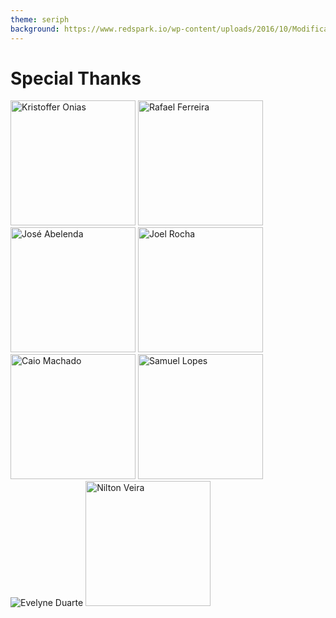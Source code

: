 ```yaml
---
theme: seriph
background: https://www.redspark.io/wp-content/uploads/2016/10/Modificando-o-comportamento-padra%CC%83o-do-liferay.png
---
```


# Special Thanks

<div class="flex flex-wrap gap-2">

<img alt="Kristoffer Onias" width="200" height="200" border="rounded" src="https://ca.slack-edge.com/T03BTCQAJ-U04HG4M5T-c829b05149fa-192" />

<img alt="Rafael Ferreira" width="200" height="200" border="rounded" src="https://github.com/rafaelfs98.png" />

<img alt="José Abelenda" width="200" height="200" border="rounded" src="https://github.com/joseabelenda.png" />

<img alt="Joel Rocha" width="200" height="200" border="rounded" src="https://github.com/joelrocha68.png" />

<img alt="Caio Machado" width="200" height="200" border="rounded" src="https://ca.slack-edge.com/T03BTCQAJ-U02VCGFJHPH-5792a6f98090-192" />

<img alt="Samuel Lopes" width="200" height="200" border="rounded" src="https://github.com/samuelleolopes.png" />

<img alt="Evelyne Duarte" border="rounded" src="https://ca.slack-edge.com/T03BTCQAJ-U01PWHAEMK4-cb8f490c2392-192" />

<img alt="Nilton Veira" width="200" height="200" border="rounded" src="https://github.com/nnilton.png" />

</div>